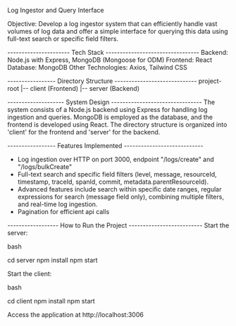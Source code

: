 Log Ingestor and Query Interface

Objective: Develop a log ingestor system that can efficiently handle vast volumes of log data and offer a simple interface for querying this data using full-text search or specific field filters.

---------------------- Tech Stack ---------------------------------
Backend: Node.js with Express, MongoDB (Mongoose for ODM)
Frontend: React
Database: MongoDB
Other Technologies: Axios, Tailwind CSS

----------------- Directory Structure -----------------------------
project-root
|-- client (Frontend)
|-- server (Backend)

-------------------- System Design --------------------------------
The system consists of a Node.js backend using Express for handling log ingestion and queries. MongoDB is employed as the database, and the frontend is developed using React. The directory structure is organized into 'client' for the frontend and 'server' for the backend.

----------------- Features Implemented ----------------------------
 - Log ingestion over HTTP on port 3000, endpoint "/logs/create" and "/logs/bulkCreate"
 - Full-text search and specific field filters (level, message, resourceId, timestamp, traceId, spanId, commit, metadata.parentResourceId).
 - Advanced features include search within specific date ranges, regular expressions for search (message field only), combining multiple filters, and real-time log ingestion.
 - Pagination for efficient api calls

------------------ How to Run the Project --------------------------
Start the server:

bash

cd server
npm install
npm start

Start the client:

bash

cd client
npm install
npm start

Access the application at http://localhost:3006